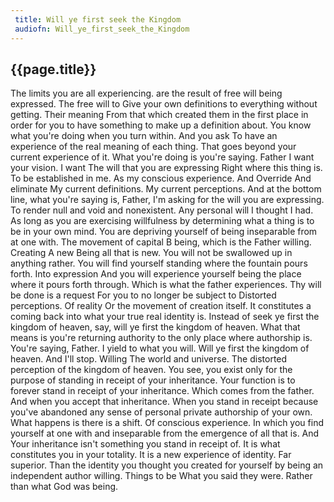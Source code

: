 ```yaml
---
 title: Will ye first seek the Kingdom
 audiofn: Will_ye_first_seek_the_Kingdom
---
```


## {{page.title}}

The limits you are all experiencing. are the result of free will being
expressed. The free will to Give your own definitions to everything
without getting. Their meaning From that which created them in the first
place in order for you to have something to make up a definition about.
You know what you're doing when you turn within. And you ask To have an
experience of the real meaning of each thing. That goes beyond your
current experience of it. What you're doing is you're saying. Father I
want your vision. I want The will that you are expressing Right where
this thing is. To be established in me. As my conscious experience. And
Override And eliminate My current definitions. My current perceptions.
And at the bottom line, what you're saying is, Father, I'm asking for
the will you are expressing. To render null and void and nonexistent.
Any personal will I thought I had. As long as you are exercising
willfulness by determining what a thing is to be in your own mind. You
are depriving yourself of being inseparable from at one with. The
movement of capital B being, which is the Father willing. Creating A new
Being all that is new. You will not be swallowed up in anything rather.
You will find yourself standing where the fountain pours forth. Into
expression And you will experience yourself being the place where it
pours forth through. Which is what the father experiences. Thy will be
done is a request For you to no longer be subject to Distorted
perceptions. Of reality Or the movement of creation itself. It
constitutes a coming back into what your true real identity is. Instead
of seek ye first the kingdom of heaven, say, will ye first the kingdom
of heaven. What that means is you're returning authority to the only
place where authorship is. You're saying, Father. I yield to what you
will. Will ye first the kingdom of heaven. And I'll stop. Willing The
world and universe. The distorted perception of the kingdom of heaven.
You see, you exist only for the purpose of standing in receipt of your
inheritance. Your function is to forever stand in receipt of your
inheritance. Which comes from the father. And when you accept that
inheritance. When you stand in receipt because you've abandoned any
sense of personal private authorship of your own. What happens is there
is a shift. Of conscious experience. In which you find yourself at one
with and inseparable from the emergence of all that is. And Your
inheritance isn't something you stand in receipt of. It is what
constitutes you in your totality. It is a new experience of identity.
Far superior. Than the identity you thought you created for yourself by
being an independent author willing. Things to be What you said they
were. Rather than what God was being.


